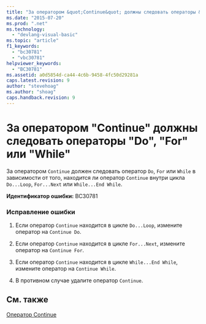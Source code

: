 ```yaml
---
title: "За оператором &quot;Continue&quot; должны следовать операторы &quot;Do&quot;, &quot;For&quot; или &quot;While&quot; | Microsoft Docs"
ms.date: "2015-07-20"
ms.prod: ".net"
ms.technology: 
  - "devlang-visual-basic"
ms.topic: "article"
f1_keywords: 
  - "bc30781"
  - "vbc30781"
helpviewer_keywords: 
  - "BC30781"
ms.assetid: a0d5854d-ca44-4c6b-9458-4fc50d29281a
caps.latest.revision: 9
author: "stevehoag"
ms.author: "shoag"
caps.handback.revision: 9
---
```

# За оператором &quot;Continue&quot; должны следовать операторы &quot;Do&quot;, &quot;For&quot; или &quot;While&quot;
За оператором `Continue` должен следовать оператор `Do`, `For` или `While` в зависимости от того, находится ли оператор `Continue` внутри цикла `Do...Loop`, `For...Next` или `While...End While`.  
  
 **Идентификатор ошибки:** BC30781  
  
### Исправление ошибки  
  
1.  Если оператор `Continue` находится в цикле `Do...Loop`, измените оператор на `Continue Do`.  
  
2.  Если оператор `Continue` находится в цикле `For...Next`, измените оператор на `Continue For`.  
  
3.  Если оператор `Continue` находится в цикле `While...End While`, измените оператор на `Continue While`.  
  
4.  В противном случае удалите оператор `Continue`.  
  
## См. также  
 [Оператор Continue](../../visual-basic/language-reference/statements/continue-statement.md)